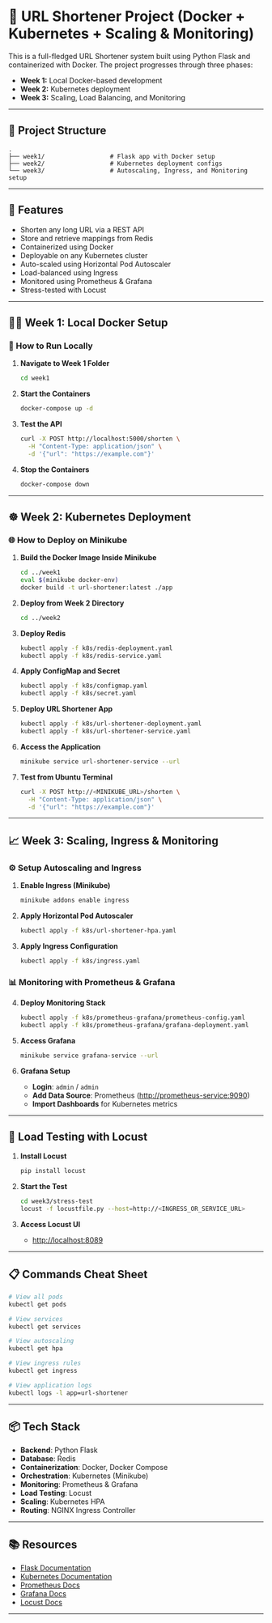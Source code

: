 

# 🚀 URL Shortener Project (Docker + Kubernetes + Scaling & Monitoring)

This is a full-fledged URL Shortener system built using Python Flask and containerized with Docker. The project progresses through three phases:

* **Week 1:** Local Docker-based development
* **Week 2:** Kubernetes deployment
* **Week 3:** Scaling, Load Balancing, and Monitoring

---

## 📁 Project Structure

```
.
├── week1/                  # Flask app with Docker setup
├── week2/                  # Kubernetes deployment configs
└── week3/                  # Autoscaling, Ingress, and Monitoring setup
```

---

## 🔗 Features

* Shorten any long URL via a REST API
* Store and retrieve mappings from Redis
* Containerized using Docker
* Deployable on any Kubernetes cluster
* Auto-scaled using Horizontal Pod Autoscaler
* Load-balanced using Ingress
* Monitored using Prometheus & Grafana
* Stress-tested with Locust

---

## 🧑‍💻 Week 1: Local Docker Setup

### 🔧 How to Run Locally

1. **Navigate to Week 1 Folder**

   ```bash
   cd week1
   ```

2. **Start the Containers**

   ```bash
   docker-compose up -d
   ```

3. **Test the API**

   ```bash
   curl -X POST http://localhost:5000/shorten \
     -H "Content-Type: application/json" \
     -d '{"url": "https://example.com"}'
   ```

4. **Stop the Containers**

   ```bash
   docker-compose down
   ```

---

## ☸️ Week 2: Kubernetes Deployment

### 🌐 How to Deploy on Minikube

1. **Build the Docker Image Inside Minikube**

   ```bash
   cd ../week1
   eval $(minikube docker-env)
   docker build -t url-shortener:latest ./app
   ```

2. **Deploy from Week 2 Directory**

   ```bash
   cd ../week2
   ```

3. **Deploy Redis**

   ```bash
   kubectl apply -f k8s/redis-deployment.yaml
   kubectl apply -f k8s/redis-service.yaml
   ```

4. **Apply ConfigMap and Secret**

   ```bash
   kubectl apply -f k8s/configmap.yaml
   kubectl apply -f k8s/secret.yaml
   ```

5. **Deploy URL Shortener App**

   ```bash
   kubectl apply -f k8s/url-shortener-deployment.yaml
   kubectl apply -f k8s/url-shortener-service.yaml
   ```

6. **Access the Application**

   ```bash
   minikube service url-shortener-service --url
   ```

7. **Test from Ubuntu Terminal**

   ```bash
   curl -X POST http://<MINIKUBE_URL>/shorten \
     -H "Content-Type: application/json" \
     -d '{"url": "https://example.com"}'
   ```

---

## 📈 Week 3: Scaling, Ingress & Monitoring

### ⚙️ Setup Autoscaling and Ingress

1. **Enable Ingress (Minikube)**

   ```bash
   minikube addons enable ingress
   ```

2. **Apply Horizontal Pod Autoscaler**

   ```bash
   kubectl apply -f k8s/url-shortener-hpa.yaml
   ```

3. **Apply Ingress Configuration**

   ```bash
   kubectl apply -f k8s/ingress.yaml
   ```

### 📊 Monitoring with Prometheus & Grafana

4. **Deploy Monitoring Stack**

   ```bash
   kubectl apply -f k8s/prometheus-grafana/prometheus-config.yaml
   kubectl apply -f k8s/prometheus-grafana/grafana-deployment.yaml
   ```

5. **Access Grafana**

   ```bash
   minikube service grafana-service --url
   ```

6. **Grafana Setup**

   * **Login**: `admin` / `admin`
   * **Add Data Source**: Prometheus ([http://prometheus-service:9090](http://prometheus-service:9090))
   * **Import Dashboards** for Kubernetes metrics

---

## 🧪 Load Testing with Locust

1. **Install Locust**

   ```bash
   pip install locust
   ```

2. **Start the Test**

   ```bash
   cd week3/stress-test
   locust -f locustfile.py --host=http://<INGRESS_OR_SERVICE_URL>
   ```

3. **Access Locust UI**

   * [http://localhost:8089](http://localhost:8089)

---

## 📋 Commands Cheat Sheet

```bash
# View all pods
kubectl get pods

# View services
kubectl get services

# View autoscaling
kubectl get hpa

# View ingress rules
kubectl get ingress

# View application logs
kubectl logs -l app=url-shortener
```

---

## 📦 Tech Stack

* **Backend**: Python Flask
* **Database**: Redis
* **Containerization**: Docker, Docker Compose
* **Orchestration**: Kubernetes (Minikube)
* **Monitoring**: Prometheus & Grafana
* **Load Testing**: Locust
* **Scaling**: Kubernetes HPA
* **Routing**: NGINX Ingress Controller

---

## 📚 Resources

* [Flask Documentation](https://flask.palletsprojects.com/)
* [Kubernetes Documentation](https://kubernetes.io/docs/home/)
* [Prometheus Docs](https://prometheus.io/docs/)
* [Grafana Docs](https://grafana.com/docs/)
* [Locust Docs](https://docs.locust.io/)

---
